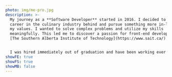 ```yaml
---
photo: img/me-pro.jpg
description: >-
  My journey as a **Software Developer** started in 2016. I decided to leave my
  career in the culinary industry behind and pursue something more in-line with
  my values. I wanted to solve complex problems and utilize my skills
  meaningfully. This led me to discover a passion for front-end development at
  [The Southern Alberta Institute of Technology](https://www.sait.ca/).


  I﻿ was hired immediately out of graduation and have been working ever since. With now over five years of professional experience crafting user-interfaces for B2B SaaS product and high traffic client-facing websites, **I am specialized in all things JavaScript, creating elegant user experiences for complex software solutions** with a proven track record leading cross-functional teams in fast paced environments.
showFE: true
showFS: true
showMB: false
---
```

